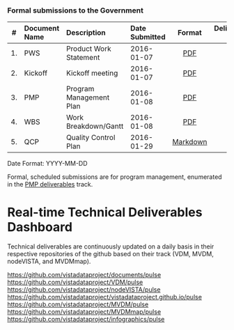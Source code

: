 ### Formal submissions to the Government



\# | Document Name | Description | Date Submitted | Format | Deliverable #
:---: | :--- | :--- | :--- | :---:| :---:
1. | PWS | Product Work Statement|  2016-01-07 | [PDF](/Submissions/VistAMetadata-PWS-2015-12-09.pdf)  | NA
2. | Kickoff | Kickoff meeting|  2016-01-07 | [PDF](/Submissions/VistAMetadata-Kickoff-2016-01-07.pdf)  | 1
3. | PMP | Program Management Plan | 2016-01-08 |[PDF](/Submissions/VistAMetadata-PMP-2016-01-08.pdf) | 2 
4. | WBS | Work Breakdown/Gantt |  2016-01-08 | [PDF](/Submissions/VistAMetadata-WBS-2016-01-08.pdf)  |  2
5. | QCP | Quality Control Plan | 2016-01-29 |[Markdown](/Submissions/VistAMetadata-Quality_Control_Plan-20160129.md) | 1B 

Date Format:  YYYY-MM-DD

Formal, scheduled submissions are for program management, enumerated in the [PMP deliverables](https://github.com/vistadataproject/documents/blob/master/README.md#program-management) track. 

# Real-time Technical Deliverables Dashboard
Technical deliverables are continuously updated on a daily basis in their respective repositories of the github based on their track (VDM, MVDM, nodeVISTA, and MVDMmap). 

https://github.com/vistadataproject/documents/pulse
https://github.com/vistadataproject/VDM/pulse
https://github.com/vistadataproject/nodeVISTA/pulse
https://github.com/vistadataproject/vistadataproject.github.io/pulse
https://github.com/vistadataproject/MVDM/pulse
https://github.com/vistadataproject/MVDMmap/pulse
https://github.com/vistadataproject/infographics/pulse







